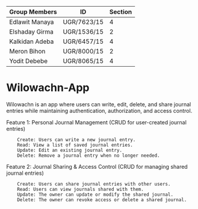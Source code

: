 
| Group Members | ID | Section |
|----------|----------|----------|
| Edlawit Manaya    | UGR/7623/15  | 4   |
| Elshaday Girma    | UGR/1536/15   | 2   |
| Kalkidan Adeba    | UGR/6457/15   | 4   |
| Meron Bihon    | UGR/8000/15   | 2   |
| Yodit Debebe    | UGR/8065/15   | 4  |

# Wilowachn-App
 Wilowachn is an app where users can write, edit, delete, and share journal entries while maintaining authentication, authorization, and access control.

Feature 1: Personal Journal Management (CRUD for user-created journal entries)

        Create: Users can write a new journal entry.
        Read: View a list of saved journal entries.
        Update: Edit an existing journal entry.
        Delete: Remove a journal entry when no longer needed.

Feature 2: Journal Sharing & Access Control (CRUD for managing shared journal entries)

        Create: Users can share journal entries with other users.
        Read: Users can view journals shared with them.
        Update: The owner can update or modify the shared journal.
        Delete: The owner can revoke access or delete a shared journal.
